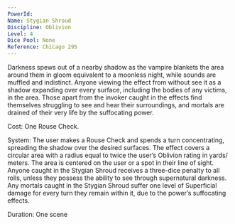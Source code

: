 ```yaml
---
PowerId: 
Name: Stygian Shroud
Discipline: Oblivion
Level: 4
Dice Pool: None
Reference: Chicago 295
---
```

Darkness spews out of a nearby shadow as the vampire blankets the area around them in gloom equivalent to a moonless night, while sounds are muffled and indistinct. Anyone viewing the effect from without see it as a shadow expanding over every surface, including the bodies of any victims, in the area. Those apart from the invoker caught in the effects find themselves struggling to see and hear their surroundings, and mortals are drained of their very life by the suffocating power. 

Cost: One Rouse Check. 

System: The user makes a Rouse Check and spends a turn concentrating, spreading the shadow over the desired surfaces. The effect covers a circular area with a radius equal to twice the user’s Oblivion rating in yards/ meters. The area is centered on the user or a spot in their line of sight. Anyone caught in the Stygian Shroud receives a three-dice penalty to all rolls, unless they possess the ability to see through supernatural darkness. Any mortals caught in the Stygian Shroud suffer one level of Superficial damage for every turn they remain within it, due to the power’s suffocating effects. 

Duration: One scene